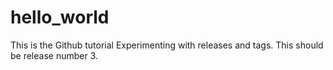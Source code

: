 # hello_world
This is the Github tutorial
Experimenting with releases and tags.
This should be release number 3.
